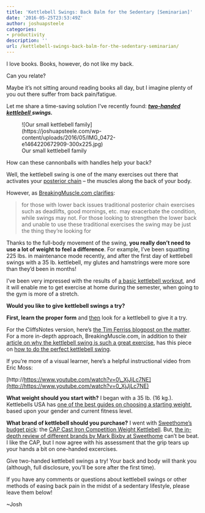 ```yaml
---
title: 'Kettlebell Swings: Back Balm for the Sedentary [Seminarian]'
date: '2016-05-25T23:53:49Z'
author: joshuapsteele
categories:
- productivity
description: ''
url: /kettlebell-swings-back-balm-for-the-sedentary-seminarian/
---
```

I love books. Books, however, do not like my back.

Can you relate?

Maybe it’s not sitting around reading books all day, but I imagine plenty of you out there suffer from back pain/fatigue.

Let me share a time-saving solution I’ve recently found: [***two-handed kettlebell*** ](http://breakingmuscle.com/kettlebells/how-to-do-the-perfect-kettlebell-swing)***swings.***

<figure aria-describedby="caption-attachment-3810" class="wp-caption aligncenter" id="attachment_3810" style="width: 300px">![Our small kettlebell family](https://joshuapsteele.com/wp-content/uploads/2016/05/IMG_0472-e1464220672909-300x225.jpg)<figcaption class="wp-caption-text" id="caption-attachment-3810">Our small kettlebell family</figcaption></figure>

How can these cannonballs with handles help your back?

Well, the kettlebell swing is one of the many exercises out there that activates your [posterior chain](https://en.wikipedia.org/wiki/Posterior_chain) – the muscles along the back of your body.

However, as [BreakingMuscle.com clarifies](http://breakingmuscle.com/kettlebells/the-kettlebell-swing-why-its-the-perfect-exercise):

> for those with lower back issues traditional posterior chain exercises such as deadlifts, good mornings, etc. may exacerbate the condition, while swings may not. For those looking to strengthen the lower back and unable to use these traditional exercises the swing may be just the thing they’re looking for

Thanks to the full-body movement of the swing, **you really don’t need to use a lot of weight to feel a difference**. For example, I’ve been squatting 225 lbs. in maintenance mode recently, and after the first day of kettlebell swings with a 35 lb. kettlebell, my glutes and hamstrings were more sore than they’d been in months!

I’ve been very impressed with the results of [a basic kettlebell workout](http://rkcblog.dragondoor.com/the-best-and-simplest-one-kettlebell-workout/), and it will enable me to get exercise at home during the semester, when going to the gym is more of a stretch.

**Would you like to give kettlebell swings a try?**

**First, learn the proper form** and <u>then</u> look for a kettlebell to give it a try.

For the CliffsNotes version, here’s [the Tim Ferriss blogpost on the matter](http://fourhourworkweek.com/2011/01/08/kettlebell-swing/). For a more in-depth approach, BreakingMuscle.com, in addition to their [article on why the kettlebell swing is such a great exercise](http://breakingmuscle.com/kettlebells/the-kettlebell-swing-why-its-the-perfect-exercise), has this piece on [how to do the perfect kettlebell swing](http://breakingmuscle.com/kettlebells/how-to-do-the-perfect-kettlebell-swing).

If you’re more of a visual learner, here’s a helpful instructional video from Eric Moss:

[http://https://www.youtube.com/watch?v=0\_XjJjLc7NE](http://https://www.youtube.com/watch?v=0_XjJjLc7NE)

**What weight should you start with?** I began with a 35 lb. (16 kg.). Kettlebells USA has [one of the best guides on choosing a starting weight](https://www.kettlebellsusa.com/what-size-kettlebell-should-i-buy-guidelines-for-men-and-women-to-choose-a-starter-kettlebell-weight), based upon your gender and current fitness level.

**What brand of kettlebell should you purchase?** I went with [Sweethome’s budget pick](http://thesweethome.com/reviews/best-kettlebell/): the [CAP Cast Iron Competition Weight Kettlebell](http://www.amazon.com/dp/B00I6CRMP0/). But, [the in-depth review of different brands by Mark Bixby at Sweethome](http://thesweethome.com/reviews/best-kettlebell/) can’t be beat. I like the CAP, but I now agree with his assessment that the grip tears up your hands a bit on one-handed excercises.

Give two-handed kettlebell swings a try! Your back and body will thank you (although, full disclosure, you’ll be sore after the first time).

If you have any comments or questions about kettlebell swings or other methods of easing back pain in the midst of a sedentary lifestyle, please leave them below!

~Josh